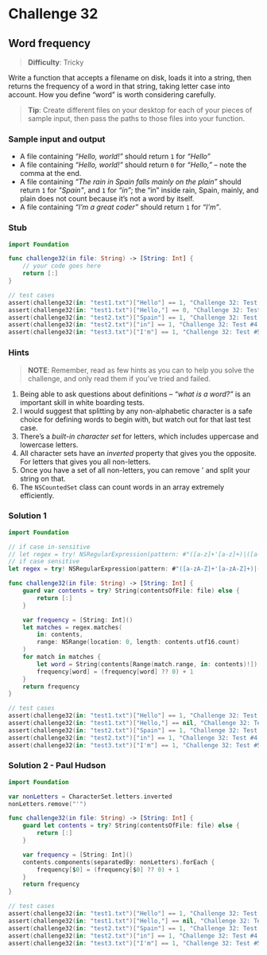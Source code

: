 # Challenge 32

## Word frequency

> **Difficulty**: Tricky

Write a function that accepts a filename on disk, loads it into a string, then returns the frequency of a word in that string, taking letter case into account. How you define “word” is worth considering carefully.

> **Tip**: Create different files on your desktop for each of your pieces of sample input, then pass the paths to those files into your function.

### Sample input and output

- A file containing *“Hello, world!”* should return `1` for *“Hello”*
- A file containing *“Hello, world!”* should return `0` for *“Hello,”* – note the comma at the end.
- A file containing *“The rain in Spain falls mainly on the plain”* should return `1` for *"Spain"*, and `1` for *“in”*; the “in” inside rain, Spain, mainly, and plain does not count because it’s not a word by itself.
- A file containing *“I’m a great coder”* should return `1` for *“I’m”*.

### Stub

``` swift
import Foundation

func challenge32(in file: String) -> [String: Int] {
    // your code goes here
    return [:]
}

// test cases
assert(challenge32(in: "test1.txt")["Hello"] == 1, "Challenge 32: Test #1 - failed")
assert(challenge32(in: "test1.txt")["Hello,"] == 0, "Challenge 32: Test #2 - failed")
assert(challenge32(in: "test2.txt")["Spain"] == 1, "Challenge 32: Test #3 - failed")
assert(challenge32(in: "test2.txt")["in"] == 1, "Challenge 32: Test #4 - failed")
assert(challenge32(in: "test3.txt")["I'm"] == 1, "Challenge 32: Test #5 - failed")
```

### Hints

> **NOTE**: Remember, read as few hints as you can to help you solve the challenge, and only read them if you’ve tried and failed.

1. Being able to ask questions about definitions – *“what is a word?”* is an important skill in white boarding tests.
2. I would suggest that splitting by any non-alphabetic character is a safe choice for defining words to begin with, but watch out for that last test case.
3. There’s a *built-in character set* for letters, which includes uppercase and lowercase letters.
4. All character sets have an *inverted* property that gives you the opposite. For letters that gives you all non-letters.
5. Once you have a set of all non-letters, you can remove ' and split your string on that.
6. The `NSCountedSet` class can count words in an array extremely efficiently.

### Solution 1

``` swift
import Foundation

// if case in-sensitive
// let regex = try! NSRegularExpression(pattern: #"([a-z]+'[a-z]+)|([a-z0-9]+)"#)
// if case sensitive
let regex = try! NSRegularExpression(pattern: #"([a-zA-Z]+'[a-zA-Z]+)|([a-zA-Z0-9]+)"#)

func challenge32(in file: String) -> [String: Int] {
    guard var contents = try? String(contentsOfFile: file) else { 
        return [:]
    }

    var frequency = [String: Int]()
    let matches = regex.matches(
        in: contents,
        range: NSRange(location: 0, length: contents.utf16.count)
    )
    for match in matches {
        let word = String(contents[Range(match.range, in: contents)!])
        frequency[word] = (frequency[word] ?? 0) + 1
    }
    return frequency
}

// test cases
assert(challenge32(in: "test1.txt")["Hello"] == 1, "Challenge 32: Test #1 - failed")
assert(challenge32(in: "test1.txt")["Hello,"] == nil, "Challenge 32: Test #2 - failed")
assert(challenge32(in: "test2.txt")["Spain"] == 1, "Challenge 32: Test #3 - failed")
assert(challenge32(in: "test2.txt")["in"] == 1, "Challenge 32: Test #4 - failed")
assert(challenge32(in: "test3.txt")["I'm"] == 1, "Challenge 32: Test #5 - failed")
```

### Solution 2 - Paul Hudson

``` swift
import Foundation

var nonLetters = CharacterSet.letters.inverted
nonLetters.remove("'")

func challenge32(in file: String) -> [String: Int] {
    guard let contents = try? String(contentsOfFile: file) else { 
        return [:]
    }

    var frequency = [String: Int]()
    contents.components(separatedBy: nonLetters).forEach { 
        frequency[$0] = (frequency[$0] ?? 0) + 1 
    }
    return frequency
}

// test cases
assert(challenge32(in: "test1.txt")["Hello"] == 1, "Challenge 32: Test #1 - failed")
assert(challenge32(in: "test1.txt")["Hello,"] == nil, "Challenge 32: Test #2 - failed")
assert(challenge32(in: "test2.txt")["Spain"] == 1, "Challenge 32: Test #3 - failed")
assert(challenge32(in: "test2.txt")["in"] == 1, "Challenge 32: Test #4 - failed")
assert(challenge32(in: "test3.txt")["I'm"] == 1, "Challenge 32: Test #5 - failed")
```
